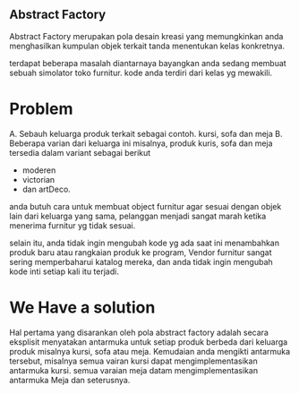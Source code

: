 ## Abstract Factory
Abstract Factory merupakan pola desain kreasi yang memungkinkan anda menghasilkan kumpulan objek terkait tanda menentukan kelas konkretnya.

terdapat beberapa masalah diantarnaya
bayangkan anda sedang membuat sebuah simolator toko furnitur. kode anda terdiri dari kelas yg mewakili.

# Problem
A. Sebauh keluarga produk terkait sebagai contoh. kursi, sofa dan meja
B. Beberapa varian dari keluarga ini misalnya, produk kuris, sofa dan meja tersedia dalam variant sebagai berikut
- moderen
- victorian
- dan artDeco.

anda butuh cara untuk membuat object furnitur agar sesuai dengan objek lain dari keluarga yang sama, pelanggan menjadi sangat marah ketika menerima furnitur yg tidak sesuai.

selain itu, anda tidak ingin mengubah kode yg ada saat ini menambahkan produk baru atau rangkaian produk ke program, Vendor furnitur sangat sering memperbaharui katalog mereka, dan anda tidak ingin mengubah kode inti setiap kali itu terjadi.

# We Have a solution
Hal pertama yang disarankan oleh pola abstract factory adalah secara eksplisit menyatakan antarmuka untuk setiap produk berbeda dari keluarga produk misalnya kursi, sofa atau meja. Kemudaian anda mengikti antarmuka tersebut, misalnya semua vairan kursi dapat mengimplementasikan antarmuka kursi. semua varaian meja datam mengimplementasikan antarmuka Meja dan seterusnya.